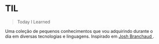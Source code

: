 # TIL
> Today I Learned

Uma coleção de pequenos conhecimentos que vou adquirindo durante o dia em diversas tecnologias e linguagens. Inspirado em [Josh Branchaud
](https://github.com/jbranchaud/til).
